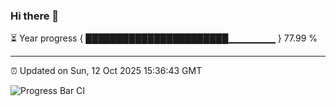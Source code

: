 ### Hi there 👋

⏳ Year progress { ███████████████████████▁▁▁▁▁▁▁ } 77.99 %

---

⏰ Updated on Sun, 12 Oct 2025 15:36:43 GMT

![Progress Bar CI](https://github.com/IshwaranRudhara/GIT-ACTION/workflows/Progress%20Bar%20CI/badge.svg)
